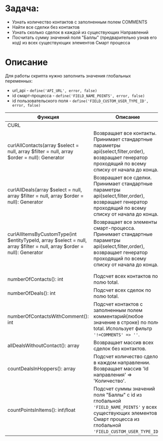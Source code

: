 # Задача:

- Узнать количество контактов с заполненным полем COMMENTS
- Найти все сделки без контактов
- Узнать сколько сделок в каждой из существующих Направлений
- Посчитать сумму значений поля "Баллы" (предварительно узнав его код) из всех существующих элементов Смарт процесса

# Описание

Для работы скрипта нужно заполнить значения глобальных переменных:

- url_api - `define('API_URL', error, false)`
- id смарт-процесса - `define('FIELD_NAME_POINTS', error, false)`
- id пользовательского поля - `define('FIELD_CUSTOM_USER_TYPE_ID', error, false)`

| Функция | Описание |
| ----------- | ----------- |
| CURL|
| curlAllContacts(array $select = null, array $filter = null, array $order = null): Generator | Возвращает все контакты. Принимает стандартные параметры api(select,filter,order), возвращает генератор проходящий по всему списку от начала до конца. |
| curlAllDeals(array $select = null, array $filter = null, array $order = null): Generator | Возвращает все сделки. Принимает стандартные параметры api(select,filter,order), возвращает генератор проходящий по всему списку от начала до конца. |
| curlAllItemsByCustomType(int $entityTypeId, array $select = null, array $filter = null, array $order = null): Generator | Возвращает все элементы смарт-процесса. Принимает стандартные параметры api(select,filter,order), возвращает генератор проходящий по всему списку от начала до конца. |
||
||
| numberOfContacts(): int | Подсчет всех контактов по полю total. |
| numberOfDeals(): int | Подсчет всех сделок по полю total. |
| numberOfContactsWithComment(): int | Подсчет контактов с заполненным полем комментарий(любое значение в строке) по полю total. Использует фильтр `'!=COMMENTS' => ''`.|
| allDealsWithoutContact(): array | Возвращает массив всех сделок без контактов. |
|countDealsInHoppers(): array|Подсчет количество сделок в каждом направлении. Возвращает массив 'Id направления' => 'Количество'.|
|countPointsInItems(): int\float|Подсчет суммы значений поля "Баллы" с id из глобальной `'FIELD_NAME_POINTS'` у всех существующих элементов Смарт процесса из глобальной `'FIELD_CUSTOM_USER_TYPE_ID'`.|
